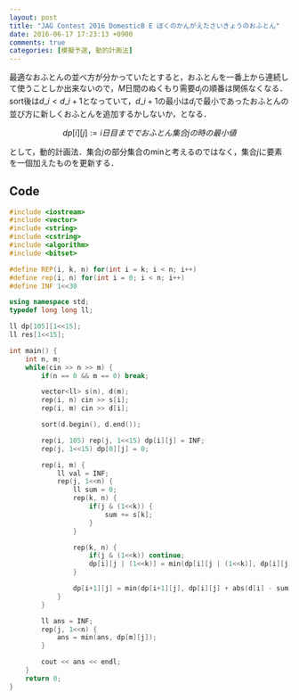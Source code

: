```yaml
---
layout: post
title: "JAG Contest 2016 DomesticB E ぼくのかんがえたさいきょうのおふとん"
date: 2016-06-17 17:23:13 +0900
comments: true
categories: [模擬予選, 動的計画法]
---
```


<!-- more -->

最適なおふとんの並べ方が分かっていたとすると，おふとんを一番上から連続して使うことしか出来ないので，$M$日間のぬくもり需要$d_j$の順番は関係なくなる．sort後は$d\_i < d\_{i+1}$となっていて，$d\_{i+1}$の最小は$d_i$で最小であったおふとんの並び方に新しくおふとんを追加するかしないか，となる．

$$
	dp[i][j] := i日目まででおふとん集合jの時の最小値
$$

として，動的計画法．集合$j$の部分集合のminと考えるのではなく，集合$j$に要素を一個加えたものを更新する．

## Code

```cpp
#include <iostream>
#include <vector>
#include <string>
#include <cstring>
#include <algorithm>
#include <bitset>

#define REP(i, k, n) for(int i = k; i < n; i++)
#define rep(i, n) for(int i = 0; i < n; i++)
#define INF 1<<30

using namespace std;
typedef long long ll;

ll dp[105][1<<15];
ll res[1<<15];

int main() {
	int n, m;
	while(cin >> n >> m) {
		if(n == 0 && m == 0) break;

		vector<ll> s(n), d(m);
		rep(i, n) cin >> s[i];
		rep(i, m) cin >> d[i];

		sort(d.begin(), d.end());

		rep(i, 105) rep(j, 1<<15) dp[i][j] = INF;
		rep(j, 1<<15) dp[0][j] = 0;

		rep(i, m) {
			ll val = INF;
			rep(j, 1<<n) {
				ll sum = 0;
				rep(k, n) {
					if(j & (1<<k)) {
						sum += s[k];
					}
				}

				rep(k, n) {
					if(j & (1<<k)) continue;
					dp[i][j | (1<<k)] = min(dp[i][j | (1<<k)], dp[i][j]);
				}

				dp[i+1][j] = min(dp[i+1][j], dp[i][j] + abs(d[i] - sum));
			}
		}

		ll ans = INF;
		rep(j, 1<<n) {
			ans = min(ans, dp[m][j]);
		}

		cout << ans << endl;
	}
	return 0;
}
```

